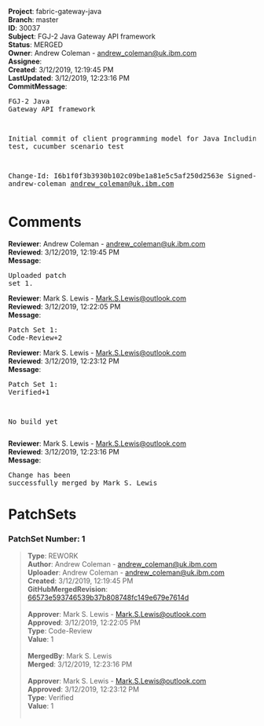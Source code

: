 <strong>Project</strong>: fabric-gateway-java<br><strong>Branch</strong>: master<br><strong>ID</strong>: 30037<br><strong>Subject</strong>: FGJ-2 Java Gateway API framework<br><strong>Status</strong>: MERGED<br><strong>Owner</strong>: Andrew Coleman - andrew_coleman@uk.ibm.com<br><strong>Assignee</strong>:<br><strong>Created</strong>: 3/12/2019, 12:19:45 PM<br><strong>LastUpdated</strong>: 3/12/2019, 12:23:16 PM<br><strong>CommitMessage</strong>:<br><pre>FGJ-2 Java Gateway API framework

Initial commit of client programming model for Java
Including JUnit test, cucumber scenario test

Change-Id: I6b1f0f3b3930b102c09be1a81e5c5af250d2563e
Signed-off-by: andrew-coleman <andrew_coleman@uk.ibm.com>
</pre><h1>Comments</h1><strong>Reviewer</strong>: Andrew Coleman - andrew_coleman@uk.ibm.com<br><strong>Reviewed</strong>: 3/12/2019, 12:19:45 PM<br><strong>Message</strong>: <pre>Uploaded patch set 1.</pre><strong>Reviewer</strong>: Mark S. Lewis - Mark.S.Lewis@outlook.com<br><strong>Reviewed</strong>: 3/12/2019, 12:22:05 PM<br><strong>Message</strong>: <pre>Patch Set 1: Code-Review+2</pre><strong>Reviewer</strong>: Mark S. Lewis - Mark.S.Lewis@outlook.com<br><strong>Reviewed</strong>: 3/12/2019, 12:23:12 PM<br><strong>Message</strong>: <pre>Patch Set 1: Verified+1

No build yet</pre><strong>Reviewer</strong>: Mark S. Lewis - Mark.S.Lewis@outlook.com<br><strong>Reviewed</strong>: 3/12/2019, 12:23:16 PM<br><strong>Message</strong>: <pre>Change has been successfully merged by Mark S. Lewis</pre><h1>PatchSets</h1><h3>PatchSet Number: 1</h3><blockquote><strong>Type</strong>: REWORK<br><strong>Author</strong>: Andrew Coleman - andrew_coleman@uk.ibm.com<br><strong>Uploader</strong>: Andrew Coleman - andrew_coleman@uk.ibm.com<br><strong>Created</strong>: 3/12/2019, 12:19:45 PM<br><strong>GitHubMergedRevision</strong>: [66573e593746539b37b808748fc149e679e7614d](https://github.com/hyperledger-gerrit-archive/fabric-gateway-java/commit/66573e593746539b37b808748fc149e679e7614d)<br><br><strong>Approver</strong>: Mark S. Lewis - Mark.S.Lewis@outlook.com<br><strong>Approved</strong>: 3/12/2019, 12:22:05 PM<br><strong>Type</strong>: Code-Review<br><strong>Value</strong>: 1<br><br><strong>MergedBy</strong>: Mark S. Lewis<br><strong>Merged</strong>: 3/12/2019, 12:23:16 PM<br><br><strong>Approver</strong>: Mark S. Lewis - Mark.S.Lewis@outlook.com<br><strong>Approved</strong>: 3/12/2019, 12:23:12 PM<br><strong>Type</strong>: Verified<br><strong>Value</strong>: 1<br><br></blockquote>